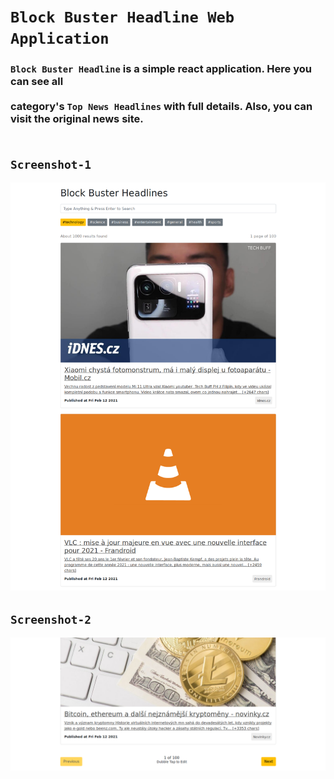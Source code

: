 # `Block Buster Headline Web Application`

### `Block Buster Headline` is a simple react application. Here you can see all <br/><br/> category's `Top News Headlines` with full details. Also, you can visit the original news site. <br/><br/>

## `Screenshot-1`
![Screenshot-1](https://raw.githubusercontent.com/0xNaim/block-buster-headline/master/src/screenshot/screenshot-1.jpg)

## `Screenshot-2`
![Screenshot-2](https://raw.githubusercontent.com/0xNaim/block-buster-headline/master/src/screenshot/screenshot-2.jpg)
